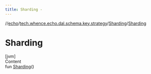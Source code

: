 ```yaml
---
title: Sharding -
---
```

//[echo](../../index.md)/[tech.whence.echo.dal.schema.key.strategy](../index.md)/[Sharding](index.md)/[Sharding](-sharding.md)



# Sharding  
[jvm]  
Content  
fun [Sharding](-sharding.md)()  



